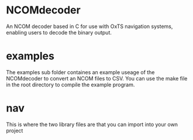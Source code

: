 # NCOMdecoder
An NCOM decoder based in C for use with OxTS navigation systems, enabling users to decode the binary output.

# examples
The examples sub folder containes an example useage of the NCOMdecoder to convert an NCOM files to CSV. You can use the make file in the root directory to compile the example program.

# nav
This is where the two library files are that you can import into your own project





